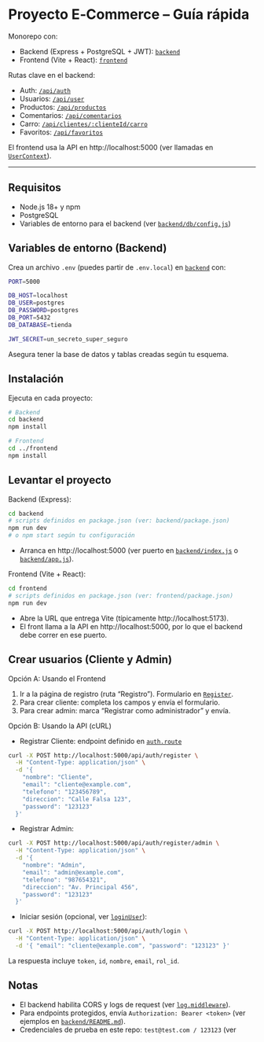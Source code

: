 # Proyecto E‑Commerce – Guía rápida

Monorepo con:
- Backend (Express + PostgreSQL + JWT): [`backend`](backend)
- Frontend (Vite + React): [`frontend`](frontend)

Rutas clave en el backend:
- Auth: [`/api/auth`](backend/routes/auth.route.js)
- Usuarios: [`/api/user`](backend/routes/clientes.route.js)
- Productos: [`/api/productos`](backend/routes/producto.route.js)
- Comentarios: [`/api/comentarios`](backend/routes/comentario.route.js)
- Carro: [`/api/clientes/:clienteId/carro`](backend/routes/carro.route.js)
- Favoritos: [`/api/favoritos`](backend/routes/favorito.route.js)

El frontend usa la API en http://localhost:5000 (ver llamadas en [`UserContext`](frontend/src/context/UserContext.jsx)).

---

## Requisitos
- Node.js 18+ y npm
- PostgreSQL
- Variables de entorno para el backend (ver [`backend/db/config.js`](backend/db/config.js))

## Variables de entorno (Backend)
Crea un archivo `.env` (puedes partir de `.env.local`) en [`backend`](backend) con:
```sh
PORT=5000

DB_HOST=localhost
DB_USER=postgres
DB_PASSWORD=postgres
DB_PORT=5432
DB_DATABASE=tienda

JWT_SECRET=un_secreto_super_seguro
```
Asegura tener la base de datos y tablas creadas según tu esquema.

## Instalación
Ejecuta en cada proyecto:

```sh
# Backend
cd backend
npm install

# Frontend
cd ../frontend
npm install
```

## Levantar el proyecto
Backend (Express):
```sh
cd backend
# scripts definidos en package.json (ver: backend/package.json)
npm run dev
# o npm start según tu configuración
```
- Arranca en http://localhost:5000 (ver puerto en [`backend/index.js`](backend/index.js) o [`backend/app.js`](backend/app.js)).

Frontend (Vite + React):
```sh
cd frontend
# scripts definidos en package.json (ver: frontend/package.json)
npm run dev
```
- Abre la URL que entrega Vite (típicamente http://localhost:5173).
- El front llama a la API en http://localhost:5000, por lo que el backend debe correr en ese puerto.

## Crear usuarios (Cliente y Admin)

Opción A: Usando el Frontend
1. Ir a la página de registro (ruta “Registro”). Formulario en [`Register`](frontend/src/pages/Register/Register.jsx).
2. Para crear cliente: completa los campos y envía el formulario.
3. Para crear admin: marca “Registrar como administrador” y envía.

Opción B: Usando la API (cURL)

- Registrar Cliente: endpoint definido en [`auth.route`](backend/routes/auth.route.js)
```sh
curl -X POST http://localhost:5000/api/auth/register \
  -H "Content-Type: application/json" \
  -d '{
    "nombre": "Cliente",
    "email": "cliente@example.com",
    "telefono": "123456789",
    "direccion": "Calle Falsa 123",
    "password": "123123"
  }'
```

- Registrar Admin:
```sh
curl -X POST http://localhost:5000/api/auth/register/admin \
  -H "Content-Type: application/json" \
  -d '{
    "nombre": "Admin",
    "email": "admin@example.com",
    "telefono": "987654321",
    "direccion": "Av. Principal 456",
    "password": "123123"
  }'
```

- Iniciar sesión (opcional, ver [`loginUser`](backend/src/controllers/auth.controller.js)):
```sh
curl -X POST http://localhost:5000/api/auth/login \
  -H "Content-Type: application/json" \
  -d '{ "email": "cliente@example.com", "password": "123123" }'
```
La respuesta incluye `token`, `id`, `nombre`, `email`, `rol_id`.

## Notas
- El backend habilita CORS y logs de request (ver [`log.middleware`](backend/middlewares/log.middleware.js)).
- Para endpoints protegidos, envía `Authorization: Bearer <token>` (ver ejemplos en [`backend/README.md`](backend/README.md)).
- Credenciales de prueba en este repo: `test@test.com / 123123` (ver
